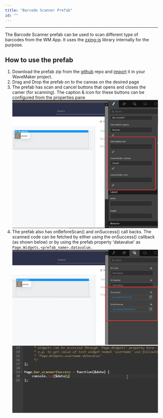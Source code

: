 ```yaml
---
title: "Barcode Scanner Prefab"
id: ""
---
```

---

The Barcode Scanner prefab can be used to scan different type of barcodes from the WM App. It uses the [zxing-js](https://github.com/zxing-js/library) library internally for the purpose.

## How to use the prefab

1. Download the prefab zip from the [github](https://github.com/wavemaker/prefab-barcode/releases) repo and [import](https://www.wavemaker.com/learn/app-development/custom-widgets/prefabs-overview#importing-prefabs) it in your WaveMaker project.
2. Drag and Drop the prefab on to the canvas on the desired page
3. The prefab has scan and cancel buttons that opens and closes the camer (for scanning). The caption & icon for these buttons can be configured from the properties pane
![/learn/assets/entity-extraction-from-document-picture1.png](/learn/assets/barcode-scanner-properties.png)
4. The prefab also has onBeforeScan() and onSuccess() call backs. The scanned code can be fetched by either using the onSuccess() callback (as shown below) or by using the prefab property 'datavalue' as `Page.Widgets.<prefab_name>.datavalue`.
![/learn/assets/entity-extraction-from-document-picture1.png](/learn/assets/barcode-scanner-events.png)
![/learn/assets/entity-extraction-from-document-picture1.png](/learn/assets/barcode-scanner-on-success.png)




